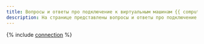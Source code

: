 ```yaml
---
title: Вопросы и ответы про подключение к виртуальным машинам {{ compute-full-name }}
description: На странице представлены вопросы и ответы про подключение к виртуальным машинам {{ compute-name }}.
---
```


{% include [connection](../../_qa/compute/connection.md) %}
